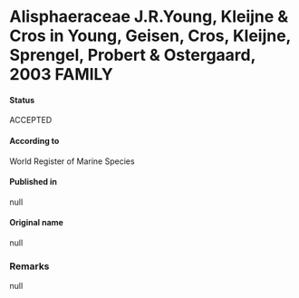 Alisphaeraceae J.R.Young, Kleijne & Cros in Young, Geisen, Cros, Kleijne, Sprengel, Probert & Ostergaard, 2003 FAMILY
=======

#### Status
ACCEPTED

#### According to
World Register of Marine Species

#### Published in
null

#### Original name
null

### Remarks
null